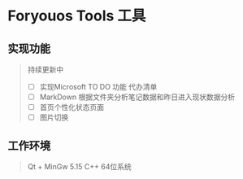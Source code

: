 ﻿# Foryouos Tools 工具
## 实现功能
> 持续更新中
> - [ ] 实现Microsoft TO DO 功能 代办清单
> - [ ] MarkDown 根据文件夹分析笔记数据和昨日进入现状数据分析
> - [ ] 首页个性化状态页面
> - [ ] 图片切换



## 工作环境
> Qt + MinGw 5.15 C++  64位系统
> 



